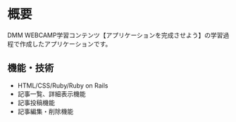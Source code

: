 # 概要
DMM WEBCAMP学習コンテンツ【アプリケーションを完成させよう】の学習過程で作成したアプリケーションです。  

## 機能・技術
* HTML/CSS/Ruby/Ruby on Rails
* 記事一覧、詳細表示機能
* 記事投稿機能
* 記事編集・削除機能

